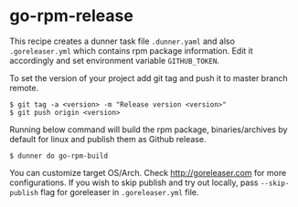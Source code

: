 # go-rpm-release

This recipe creates a dunner task file `.dunner.yaml` and also `.goreleaser.yml` which contains rpm package information. Edit it accordingly and set environment variable `GITHUB_TOKEN`.

To set the version of your project add git tag and push it to master branch remote. 

```
$ git tag -a <version> -m "Release version <version>"
$ git push origin <version>
```

Running below command will build the rpm package, binaries/archives by default for linux and publish them as Github release. 

```
$ dunner do go-rpm-build
```

You can customize target OS/Arch. Check http://goreleaser.com for more configurations.
If you wish to skip publish and try out locally, pass `--skip-publish` flag for goreleaser in `.goreleaser.yml` file.
